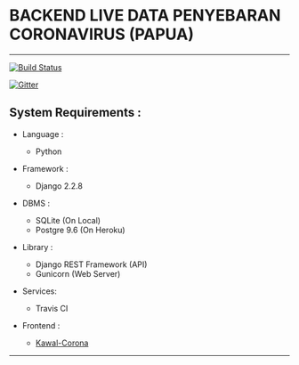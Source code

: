 # BACKEND LIVE DATA PENYEBARAN CORONAVIRUS (PAPUA)
-----------------------------------------------------------------------------
[![Build Status](https://travis-ci.com/Ekhel/backend-kawal-corona-papua.svg?branch=master)](https://travis-ci.com/Ekhel/backend-kawal-corona-papua)

[![Gitter](https://badges.gitter.im/jayapura_django/community.svg)](https://gitter.im/jayapura_django/community?utm_source=badge&utm_medium=badge&utm_campaign=pr-badge)

## System Requirements :
* Language :
  - Python

* Framework :
  - Django 2.2.8

* DBMS :
  - SQLite (On Local)
  - Postgre 9.6 (On Heroku)

* Library :
  - Django REST Framework (API)
  - Gunicorn (Web Server)

* Services:
  - Travis CI

* Frontend :
  - [Kawal-Corona](https://github.com/Ekhel/kawal-corona)

------------------------------------------------------------------------------
